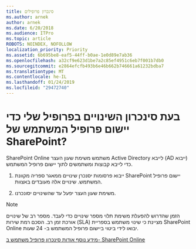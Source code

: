 ```yaml
---
title: סינכרון פרופילים
ms.author: arnek
author: arnek
ms.date: 6/20/2018
ms.audience: ITPro
ms.topic: article
ROBOTS: NOINDEX, NOFOLLOW
localization_priority: Priority
ms.assetid: 6b695be8-eaf5-44ff-b0ae-1e0d89e7ab36
ms.openlocfilehash: a32cf9e623d1be7a2c85ef4951c6eb7f001b7db0
ms.sourcegitcommit: e2864efcfb493b6e46b662b746661a61232bdba7
ms.translationtype: MT
ms.contentlocale: he-IL
ms.lasthandoff: 01/24/2019
ms.locfileid: "29472740"
---
```

# <a name="when-do-my-profile-changes-sync-to-the-sharepoint-user-profile-application"></a>בעת סינכרון השינויים בפרופיל שלי כדי יישום פרופיל המשתמש של SharePoint?

SharePoint Online משתמש משימת שעון העצר Active Directory לייבא (AD ייבוא) כדי לייבא קבוצות ומשתמשים לתוך יישום פרופיל המשתמש. 
  
1. ייבוא פרסומות יסנכרן שינויים ממאגר ספריה מקוונת SharePoint יישום פרופיל המשתמש. שינויים אלה מעובדים באצוות.
    
2. משימת שעון העצר יפעל עד שהשינויים יסונכרנו.
    
> [!NOTE]
> הזמן שהדרוש להפעלת משימת תלוי מספר שינויים כדי לעבד. מספר רב של שינויים אורכת זמן רב. הסכם רמת שירות (SLA) מציינת כי שינוי משתמש בספריית SharePoint Online יבואו לידי ביטוי ביישום פרופיל המשתמש ב- 24 שעות. 
  
[מידע נוסף אודות סינכרון פרופיל משתמש ב- SharePoint Online](https://go.microsoft.com/fwlink/?linkid=875671)
  


